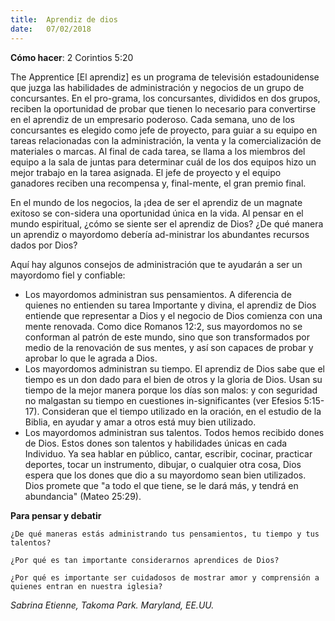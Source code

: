 ```yaml
---
title:  Aprendiz de dios
date:   07/02/2018
---
```


**Cómo hacer**: 2 Corintios 5:20 

The Apprentice [El aprendiz] es un programa de televisión estadounidense que juzga las habilidades de administración y negocios de un grupo de concursantes. En el pro-grama, los concursantes, divididos en dos grupos, reciben la oportunidad de probar que tienen lo necesario para convertirse en el aprendiz de un empresario poderoso. Cada semana, uno de los concursantes es elegido como jefe de proyecto, para guiar a su equipo en tareas relacionadas con la administración, la venta y la comercialización de materiales o marcas. Al final de cada tarea, se llama a los miembros del equipo a la sala de juntas para determinar cuál de los dos equipos hizo un mejor trabajo en la tarea asignada. El jefe de proyecto y el equipo ganadores reciben una recompensa y, final-mente, el gran premio final. 

En el mundo de los negocios, la ¡dea de ser el aprendiz de un magnate exitoso se con-sidera una oportunidad única en la vida. Al pensar en el mundo espiritual, ¿cómo se siente ser el aprendiz de Dios? ¿De qué manera un aprendiz o mayordomo debería ad-ministrar los abundantes recursos dados por Dios? 

Aquí hay algunos consejos de administración que te ayudarán a ser un mayordomo fiel y confiable: 

- Los mayordomos administran sus pensamientos. A diferencia de quienes no entienden su tarea Importante y divina, el aprendiz de Dios entiende que representar a Dios y el negocio de Dios comienza con una mente renovada. Como dice Romanos 12:2, sus mayordomos no se conforman al patrón de este mundo, sino que son transformados por medio de la renovación de sus mentes, y así son capaces de probar y aprobar lo que le agrada a Dios. 
- Los mayordomos administran su tiempo. El aprendiz de Dios sabe que el tiempo es un don dado para el bien de otros y la gloria de Dios. Usan su tiempo de la mejor manera porque los días son malos: y con seguridad no malgastan su tiempo en cuestiones in-significantes (ver Efesios 5:15-17). Consideran que el tiempo utilizado en la oración, en el estudio de la Biblia, en ayudar y amar a otros está muy bien utilizado. 
- Los mayordomos administran sus talentos. Todos hemos recibido dones de Dios. Estos dones son talentos y habilidades únicas en cada Individuo. Ya sea hablar en público, cantar, escribir, cocinar, practicar deportes, tocar un instrumento, dibujar, o cualquier otra cosa, Dios espera que los dones que dio a su mayordomo sean bien utilizados. Dios promete que "a todo el que tiene, se le dará más, y tendrá en abundancia" (Mateo 25:29). 

**Para pensar y debatir** 

`¿De qué maneras estás administrando tus pensamientos, tu tiempo y tus talentos?` 

`¿Por qué es tan importante considerarnos aprendices de Dios?` 

`¿Por qué es importante ser cuidadosos de mostrar amor y comprensión a quienes entran en nuestra iglesia?` 

_Sabrina Etienne, Takoma Park. Maryland, EE.UU._